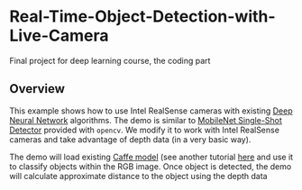 # Real-Time-Object-Detection-with-Live-Camera
Final project for deep learning course, the coding part


## Overview
This example shows how to use Intel RealSense cameras with existing [Deep Neural Network](https://en.wikipedia.org/wiki/Deep_learning) algorithms. The demo is similar to [MobileNet Single-Shot Detector](https://github.com/opencv/opencv/blob/3.4.0/samples/dnn/ssd_mobilenet_object_detection.cpp) provided with `opencv`. We modify it to work with Intel RealSense cameras and take advantage of depth data (in a very basic way). 


The demo will load existing [Caffe model](https://github.com/chuanqi305/MobileNet-SSD) (see another tutorial [here](https://docs.opencv.org/3.3.0/d5/de7/tutorial_dnn_googlenet.html) and use it to classify objects within the RGB image. Once object is detected, the demo will calculate approximate distance to the object using the depth data

